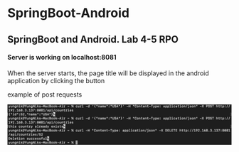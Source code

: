 # SpringBoot-Android
<h2> SpringBoot and Android. Lab 4-5 RPO </h2>
<h4> Server is working on localhost:8081 </h4>
<p> When the server starts, the page title will be displayed in the android application by clicking the button </p>
<p> example of post requests </p>
<img src="https://github.com/vvnikita74/SpringBoot-Android/blob/main/example.jpg?raw=true" alt="exampleImage">
